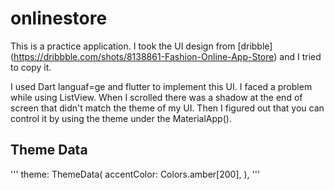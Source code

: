 # onlinestore
This is a practice application. I took the UI design from [dribble] (https://dribbble.com/shots/8138861-Fashion-Online-App-Store) and I tried to copy it. 

I used Dart languaf=ge and flutter to implement this UI. I faced a problem while using ListView. When I scrolled there was a shadow at the end of screen that didn't match the theme of my UI. Then I figured out that you can control it by using the theme under the MaterialApp().   


## Theme Data
'''
 theme: ThemeData(
      accentColor: Colors.amber[200],
    ),
'''
